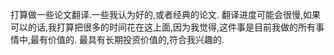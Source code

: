 打算做一些论文翻译.一些我认为好的,或者经典的论文.
翻译进度可能会很慢,如果可以的话,我打算把很多的时间花在这上面,因为我觉得,这件事是目前我做的所有事情中,最有价值的.
最具有长期投资价值的,符合我兴趣的.
